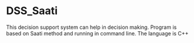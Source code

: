 # DSS_Saati
This decision support system can help in decision making. Program is based on Saati method and running in command line.
The language is C++
